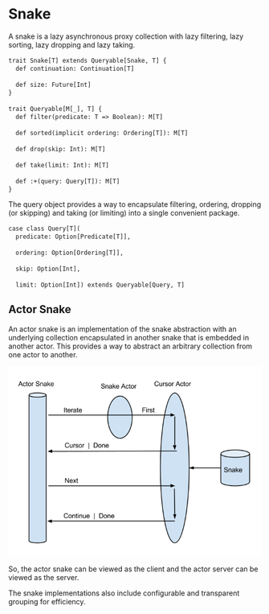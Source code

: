 Snake
=====

A snake is a lazy asynchronous proxy collection with lazy filtering, lazy sorting, lazy dropping and lazy taking.

    trait Snake[T] extends Queryable[Snake, T] {
      def continuation: Continuation[T]
    
      def size: Future[Int]
    }

    trait Queryable[M[_], T] {
      def filter(predicate: T => Boolean): M[T]
    
      def sorted(implicit ordering: Ordering[T]): M[T]
    
      def drop(skip: Int): M[T]
    
      def take(limit: Int): M[T]
    
      def :+(query: Query[T]): M[T]
    }

The query object provides a way to encapsulate filtering, ordering, dropping (or skipping) and taking (or limiting) into a single convenient package.


    case class Query[T](
      predicate: Option[Predicate[T]],
      
      ordering: Option[Ordering[T]],
      
      skip: Option[Int],
      
      limit: Option[Int]) extends Queryable[Query, T]

Actor Snake
-----------

An actor snake is an implementation of the snake abstraction with an underlying collection encapsulated in another snake that is embedded in another actor. This provides a way to abstract an arbitrary collection from one actor to another.

![Actor Snake Image](ActorSnake.png)

So, the actor snake can be viewed as the client and the actor server can be viewed as the server.

The snake implementations also include configurable and transparent grouping for efficiency.

